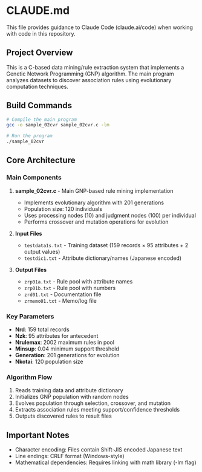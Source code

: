 # CLAUDE.md

This file provides guidance to Claude Code (claude.ai/code) when working with code in this repository.

## Project Overview

This is a C-based data mining/rule extraction system that implements a Genetic Network Programming (GNP) algorithm. The main program analyzes datasets to discover association rules using evolutionary computation techniques.

## Build Commands

```bash
# Compile the main program
gcc -o sample_02cvr sample_02cvr.c -lm

# Run the program
./sample_02cvr
```

## Core Architecture

### Main Components

1. **sample_02cvr.c** - Main GNP-based rule mining implementation
   - Implements evolutionary algorithm with 201 generations
   - Population size: 120 individuals
   - Uses processing nodes (10) and judgment nodes (100) per individual
   - Performs crossover and mutation operations for evolution

2. **Input Files**
   - `testdata1s.txt` - Training dataset (159 records × 95 attributes + 2 output values)
   - `testdic1.txt` - Attribute dictionary/names (Japanese encoded)

3. **Output Files**
   - `zrp01a.txt` - Rule pool with attribute names
   - `zrp01b.txt` - Rule pool with numbers
   - `zrd01.txt` - Documentation file
   - `zrmemo01.txt` - Memo/log file

### Key Parameters

- **Nrd**: 159 total records
- **Nzk**: 95 attributes for antecedent
- **Nrulemax**: 2002 maximum rules in pool
- **Minsup**: 0.04 minimum support threshold
- **Generation**: 201 generations for evolution
- **Nkotai**: 120 population size

### Algorithm Flow

1. Reads training data and attribute dictionary
2. Initializes GNP population with random nodes
3. Evolves population through selection, crossover, and mutation
4. Extracts association rules meeting support/confidence thresholds
5. Outputs discovered rules to result files

## Important Notes

- Character encoding: Files contain Shift-JIS encoded Japanese text
- Line endings: CRLF format (Windows-style)
- Mathematical dependencies: Requires linking with math library (-lm flag)